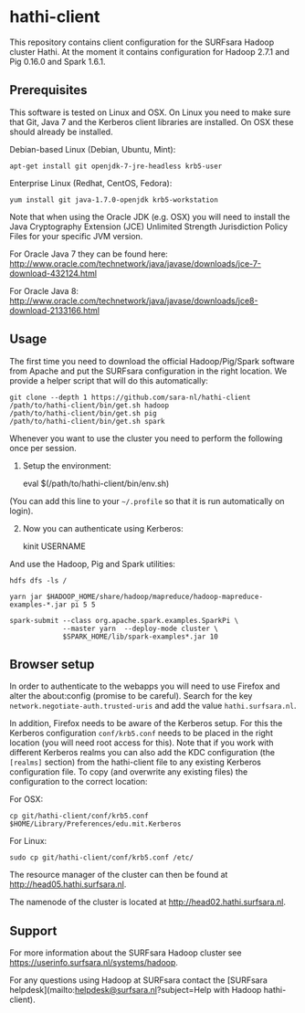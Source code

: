 hathi-client
============

This repository contains client configuration for the SURFsara Hadoop cluster
Hathi. At the moment it contains configuration for Hadoop 2.7.1 and Pig 0.16.0
and Spark 1.6.1.

Prerequisites
-------------

This software is tested on Linux and OSX. On Linux you need to make sure that
Git, Java 7 and the Kerberos client libraries are installed. On OSX these
should already be installed.

Debian-based Linux (Debian, Ubuntu, Mint):

    apt-get install git openjdk-7-jre-headless krb5-user

Enterprise Linux (Redhat, CentOS, Fedora):

    yum install git java-1.7.0-openjdk krb5-workstation

Note that when using the Oracle JDK (e.g. OSX) you will need to install the
Java Cryptography Extension (JCE) Unlimited Strength Jurisdiction Policy Files
for your specific JVM version.

For Oracle Java 7 they can be found here:
<http://www.oracle.com/technetwork/java/javase/downloads/jce-7-download-432124.html>

For Oracle Java 8:
<http://www.oracle.com/technetwork/java/javase/downloads/jce8-download-2133166.html>

Usage
-----

The first time you need to download the official Hadoop/Pig/Spark software from
Apache and put the SURFsara configuration in the right location. We provide a
helper script that will do this automatically:

    git clone --depth 1 https://github.com/sara-nl/hathi-client
    /path/to/hathi-client/bin/get.sh hadoop
    /path/to/hathi-client/bin/get.sh pig
    /path/to/hathi-client/bin/get.sh spark

Whenever you want to use the cluster you need to perform the following once per
session.

1) Setup the environment:

    eval $(/path/to/hathi-client/bin/env.sh)

(You can add this line to your `~/.profile` so that it is run automatically on
login).

2) Now you can authenticate using Kerberos:

    kinit USERNAME

And use the Hadoop, Pig and Spark utilities:

    hdfs dfs -ls /

    yarn jar $HADOOP_HOME/share/hadoop/mapreduce/hadoop-mapreduce-examples-*.jar pi 5 5

    spark-submit --class org.apache.spark.examples.SparkPi \
                 --master yarn  --deploy-mode cluster \
                 $SPARK_HOME/lib/spark-examples*.jar 10

Browser setup
-------------

In order to authenticate to the webapps you will need to use Firefox and alter
the about:config (promise to be careful). Search for the key
`network.negotiate-auth.trusted-uris` and add the value `hathi.surfsara.nl`.

In addition, Firefox needs to be aware of the Kerberos setup. For this the
Kerberos configuration `conf/krb5.conf` needs to be placed in the right
location (you will need root access for this). Note that if you work with
different Kerberos realms you can also add the KDC configuration (the
`[realms]` section) from the hathi-client file to any existing Kerberos
configuration file. To copy (and overwrite any existing files) the
configuration to the correct location:

For OSX:

    cp git/hathi-client/conf/krb5.conf $HOME/Library/Preferences/edu.mit.Kerberos
	
For Linux:

    sudo cp git/hathi-client/conf/krb5.conf /etc/

The resource manager of the cluster can then be found at
<http://head05.hathi.surfsara.nl>.

The namenode of the cluster is located at <http://head02.hathi.surfsara.nl>.

Support
-------

For more information about the SURFsara Hadoop cluster see
<https://userinfo.surfsara.nl/systems/hadoop>.

For any questions using Hadoop at SURFsara contact the [SURFsara
helpdesk](mailto:helpdesk@surfsara.nl?subject=Help with Hadoop hathi-client).
